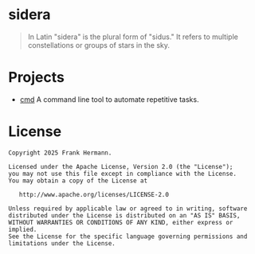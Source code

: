 # sidera

> In Latin "sidera" is the plural form of "sidus." It refers to multiple constellations or groups of stars in the sky.

# Projects

- [cmd](cmd/README.md) A command line tool to automate repetitive tasks.

# License

```
Copyright 2025 Frank Hermann.

Licensed under the Apache License, Version 2.0 (the "License");
you may not use this file except in compliance with the License.
You may obtain a copy of the License at

   http://www.apache.org/licenses/LICENSE-2.0

Unless required by applicable law or agreed to in writing, software
distributed under the License is distributed on an "AS IS" BASIS,
WITHOUT WARRANTIES OR CONDITIONS OF ANY KIND, either express or implied.
See the License for the specific language governing permissions and
limitations under the License.
```
